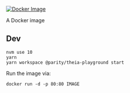 [![Docker Image](https://img.shields.io/docker/pulls/parity/theia-substrate.svg?maxAge=2592000)](https://hub.docker.com/r/parity/theia-substrate/)

A Docker image 

## Dev

```
nvm use 10
yarn
yarn workspace @parity/theia-playground start
```

Run the image via:

```
docker run -d -p 80:80 IMAGE
```